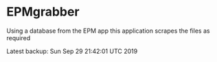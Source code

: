 # EPMgrabber
Using a database from the EPM app this application scrapes the files as required


Latest backup: Sun Sep 29 21:42:01 UTC 2019
